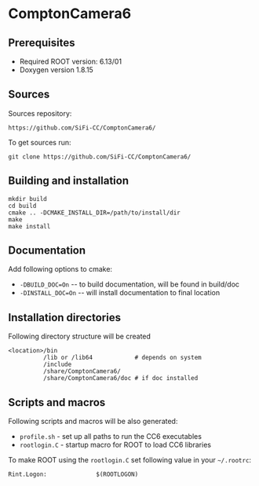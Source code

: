 # ComptonCamera6

Prerequisites
------------------------------------------------
* Required ROOT version: 6.13/01
* Doxygen version 1.8.15

Sources
-------

Sources repository:
```
https://github.com/SiFi-CC/ComptonCamera6/
```

To get sources run:
```
git clone https://github.com/SiFi-CC/ComptonCamera6/
```

Building and installation
-------------------------
```
mkdir build
cd build
cmake .. -DCMAKE_INSTALL_DIR=/path/to/install/dir
make
make install
```

Documentation
-------------

Add following options to cmake:

* `-DBUILD_DOC=On`  -- to build documentation, will be found in build/doc
* `-DINSTALL_DOC=On` -- will install documentation to final location


Installation directories
------------------------

Following directory structure will be created
```
<location>/bin
          /lib or /lib64            # depends on system
          /include
          /share/ComptonCamera6/
          /share/ComptonCamera6/doc # if doc installed
```

Scripts and macros
------------------

Following scripts and macros will be also generated:

* `profile.sh` - set up all paths to run the CC6 executables
* `rootlogin.C` - startup macro for ROOT to load CC6 libraries

To make ROOT using the `rootlogin.C` set following value in your `~/.rootrc`:

```
Rint.Logon:              $(ROOTLOGON)
```